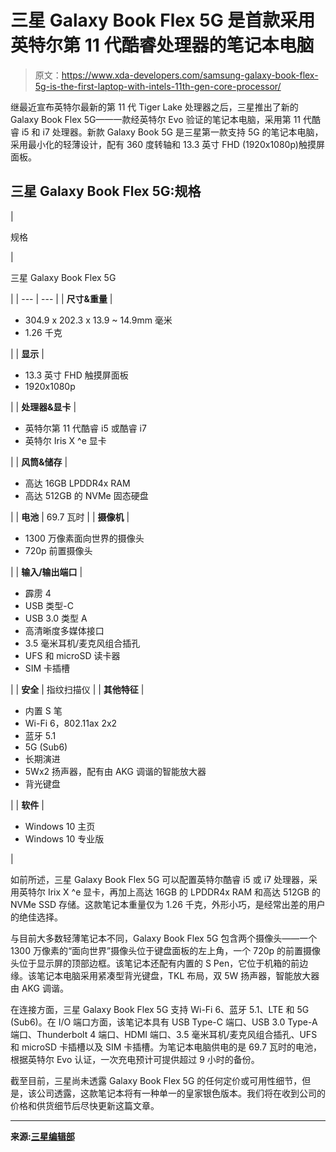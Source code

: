# 三星 Galaxy Book Flex 5G 是首款采用英特尔第 11 代酷睿处理器的笔记本电脑

> 原文：<https://www.xda-developers.com/samsung-galaxy-book-flex-5g-is-the-first-laptop-with-intels-11th-gen-core-processor/>

继最近宣布英特尔最新的第 11 代 Tiger Lake 处理器之后，三星推出了新的 Galaxy Book Flex 5G——一款经英特尔 Evo 验证的笔记本电脑，采用第 11 代酷睿 i5 和 i7 处理器。新款 Galaxy Book 5G 是三星第一款支持 5G 的笔记本电脑，采用最小化的轻薄设计，配有 360 度转轴和 13.3 英寸 FHD (1920x1080p)触摸屏面板。

## 三星 Galaxy Book Flex 5G:规格

| 

规格

 | 

三星 Galaxy Book Flex 5G

 |
| --- | --- |
| **尺寸&重量** | 

*   304.9 x 202.3 x 13.9 ~ 14.9mm 毫米
*   1.26 千克

 |
| **显示** | 

*   13.3 英寸 FHD 触摸屏面板
*   1920x1080p

 |
| **处理器&显卡** | 

*   英特尔第 11 代酷睿 i5 或酷睿 i7
*   英特尔 Iris X ^e 显卡

 |
| **风筒&储存** | 

*   高达 16GB LPDDR4x RAM
*   高达 512GB 的 NVMe 固态硬盘

 |
| **电池** | 69.7 瓦时 |
| **摄像机** | 

*   1300 万像素面向世界的摄像头
*   720p 前置摄像头

 |
| **输入/输出端口** | 

*   霹雳 4
*   USB 类型-C
*   USB 3.0 类型 A
*   高清晰度多媒体接口
*   3.5 毫米耳机/麦克风组合插孔
*   UFS 和 microSD 读卡器
*   SIM 卡插槽

 |
| **安全** | 指纹扫描仪 |
| **其他特征** | 

*   内置 S 笔
*   Wi-Fi 6，802.11ax 2x2
*   蓝牙 5.1
*   5G (Sub6)
*   长期演进
*   5Wx2 扬声器，配有由 AKG 调谐的智能放大器
*   背光键盘

 |
| **软件** | 

*   Windows 10 主页
*   Windows 10 专业版

 |

如前所述，三星 Galaxy Book Flex 5G 可以配置英特尔酷睿 i5 或 i7 处理器，采用英特尔 Irix X ^e 显卡，再加上高达 16GB 的 LPDDR4x RAM 和高达 512GB 的 NVMe SSD 存储。这款笔记本重量仅为 1.26 千克，外形小巧，是经常出差的用户的绝佳选择。

与目前大多数轻薄笔记本不同，Galaxy Book Flex 5G 包含两个摄像头——一个 1300 万像素的“面向世界”摄像头位于键盘面板的左上角，一个 720p 的前置摄像头位于显示屏的顶部边框。该笔记本还配有内置的 S Pen，它位于机箱的前边缘。该笔记本电脑采用紧凑型背光键盘，TKL 布局，双 5W 扬声器，智能放大器由 AKG 调谐。

在连接方面，三星 Galaxy Book Flex 5G 支持 Wi-Fi 6、蓝牙 5.1、LTE 和 5G (Sub6)。在 I/O 端口方面，该笔记本具有 USB Type-C 端口、USB 3.0 Type-A 端口、Thunderbolt 4 端口、HDMI 端口、3.5 毫米耳机/麦克风组合插孔、UFS 和 microSD 卡插槽以及 SIM 卡插槽。为笔记本电脑供电的是 69.7 瓦时的电池，根据英特尔 Evo 认证，一次充电预计可提供超过 9 小时的备份。

截至目前，三星尚未透露 Galaxy Book Flex 5G 的任何定价或可用性细节，但是，该公司透露，这款笔记本将有一种单一的皇家银色版本。我们将在收到公司的价格和供货细节后尽快更新这篇文章。

* * *

**来源:[三星编辑部](https://news.samsung.com/global/galaxy-book-flex-5g-samsungs-stunning-2-in-1-takes-5g-connectivity-to-a-new-level)**